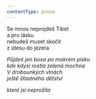 ```yaml
---
contentType: prose
---
```


<section>

Se mnou neprojdeš Tibet  
a pro lásku  
nebudeš muset skočit  
z útesu do jezera

_Půjdeš jen bosa po mokrém písku  
kde kdysi rostla zelená mochna  
V drobounkých vlnách  
ještě šťastného dětství_

</section>

<section>

_které jsi neprožila_

</section>
